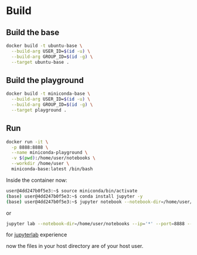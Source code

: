 # Build

## Build the base

```bash
docker build -t ubuntu-base \
  --build-arg USER_ID=$(id -u) \
  --build-arg GROUP_ID=$(id -g) \
  --target ubuntu-base .
```

## Build the playground

```bash
docker build -t miniconda-base \
  --build-arg USER_ID=$(id -u) \
  --build-arg GROUP_ID=$(id -g) \
  --target playground .
```

## Run

```bash
docker run -it \
  -p 8888:8888 \
  --name miniconda-playground \
  -v $(pwd):/home/user/notebooks \
  --workdir /home/user \
  miniconda-base:latest /bin/bash
```

Inside the container now:

```bash
user@4dd247b0f5e3:~$ source miniconda/bin/activate
(base) user@4dd247b0f5e3:~$ conda install jupyter -y
(base) user@4dd247b0f5e3:~$ jupyter notebook --notebook-dir=/home/user/notebooks --ip='*' --port=8888 --no-browser 
```
or
```bash
jupyter lab --notebook-dir=/home/user/notebooks --ip='*' --port=8888 --no-browser
```
for [jupyterlab](https://jupyterlab.readthedocs.io/en/latest/getting_started/starting.html) experience


now the files in your host directory are of your host user.
